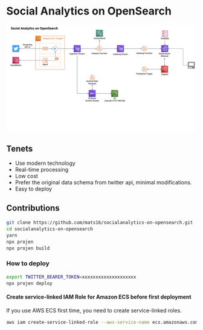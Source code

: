 # Social Analytics on OpenSearch

![full-arch-diagram.png](docs/architecture-diagrams/full-arch-diagram.png)

## Tenets

- Use modern technology
- Real-time processing
- Low cost
- Prefer the original  data schema from twitter api, minimal modifications.
- Easy to deploy

## Contributions

```bash
git clone https://github.com/mats16/socialanalytics-on-opensearch.git
cd socialanalytics-on-opensearch
yarn
npx projen
npx projen build
```

### How to deploy

```bash
export TWITTER_BEARER_TOKEN=xxxxxxxxxxxxxxxxxxxx
npx projen deploy
```

#### Create service-linked IAM Role for Amazon ECS before first deployment

If you use AWS ECS first time, you need to create service-linked roles.

```bash
aws iam create-service-linked-role --aws-service-name ecs.amazonaws.com
```
